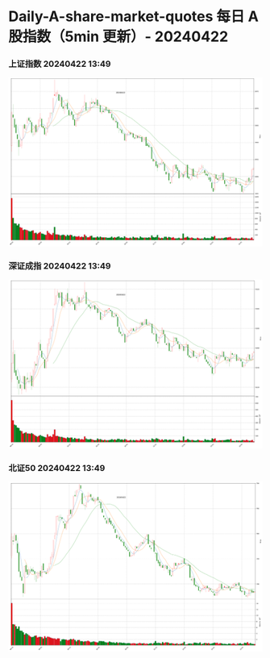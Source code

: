 
# Daily-A-share-market-quotes 每日 A 股指数（5min 更新）- 20240422

### 上证指数 20240422 13:49
![](./fig/2024/4/20240422-sh000001.png)

### 深证成指 20240422 13:49
![](./fig/2024/4/20240422-sz399001.png)

### 北证50 20240422 13:49
![](./fig/2024/4/20240422-bj899050.png)
